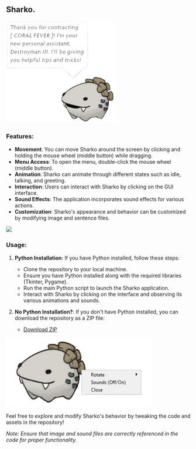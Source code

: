 
## Sharko.

<img src="/img/1.png" width="300">

### Features:
- **Movement**: You can move Sharko around the screen by clicking and holding the mouse wheel (middle button) while dragging.
- **Menu Access**: To open the menu, double-click the mouse wheel (middle button).
- **Animation**: Sharko can animate through different states such as idle, talking, and greeting.
- **Interaction**: Users can interact with Sharko by clicking on the GUI interface.
- **Sound Effects**: The application incorporates sound effects for various actions.
- **Customization**: Sharko's appearance and behavior can be customized by modifying image and sentence files.


<img src="/img/5.gif" width="400">

### Usage:
1. **Python Installation**: If you have Python installed, follow these steps:
    - Clone the repository to your local machine.
    - Ensure you have Python installed along with the required libraries (Tkinter, Pygame).
    - Run the main Python script to launch the Sharko application.
    - Interact with Sharko by clicking on the interface and observing its various animations and sounds.

2. **No Python Installation?**: If you don't have Python installed, you can download the repository as a ZIP file:
    - [Download ZIP](https://github.com/pinkiwinter/sharko-pet/blob/main/sharko.zip)


<img src="/img/2.png" width="400">

Feel free to explore and modify Sharko's behavior by tweaking the code and assets in the repository!


*Note: Ensure that image and sound files are correctly referenced in the code for proper functionality.*